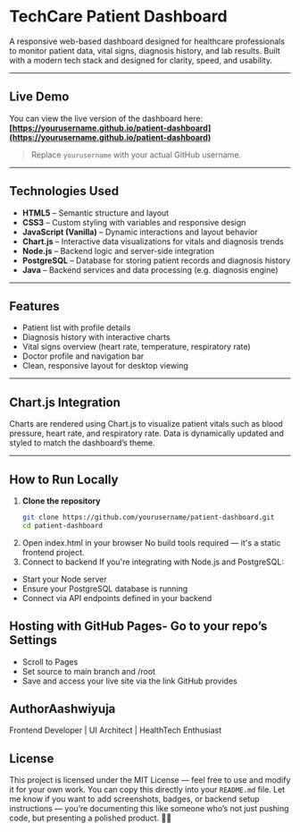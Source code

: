 # TechCare Patient Dashboard

A responsive web-based dashboard designed for healthcare professionals to monitor patient data, vital signs, diagnosis history, and lab results. Built with a modern tech stack and designed for clarity, speed, and usability.

---

## Live Demo

You can view the live version of the dashboard here:  
**[https://yourusername.github.io/patient-dashboard](https://yourusername.github.io/patient-dashboard)**  
> Replace `yourusername` with your actual GitHub username.

---

## Technologies Used

- **HTML5** – Semantic structure and layout
- **CSS3** – Custom styling with variables and responsive design
- **JavaScript (Vanilla)** – Dynamic interactions and layout behavior
- **Chart.js** – Interactive data visualizations for vitals and diagnosis trends
- **Node.js** – Backend logic and server-side integration
- **PostgreSQL** – Database for storing patient records and diagnosis history
- **Java** – Backend services and data processing (e.g. diagnosis engine)

---

## Features

- Patient list with profile details
- Diagnosis history with interactive charts
- Vital signs overview (heart rate, temperature, respiratory rate)
- Doctor profile and navigation bar
- Clean, responsive layout for desktop viewing

---

## Chart.js Integration

Charts are rendered using Chart.js to visualize patient vitals such as blood pressure, heart rate, and respiratory rate. Data is dynamically updated and styled to match the dashboard’s theme.

---

##  How to Run Locally

1. **Clone the repository**
   ```bash
   git clone https://github.com/yourusername/patient-dashboard.git
   cd patient-dashboard
2. Open index.html in your browser No build tools required — it's a static frontend project.
3. Connect to backend If you're integrating with Node.js and PostgreSQL:
  - Start your Node server
  - Ensure your PostgreSQL database is running
  - Connect via API endpoints defined in your backend

## Hosting with GitHub Pages- Go to your repo’s Settings

- Scroll to Pages
- Set source to main branch and /root
- Save and access your live site via the link GitHub provides

## AuthorAashwiyuja
Frontend Developer | UI Architect | HealthTech Enthusiast

## License
This project is licensed under the MIT License — feel free to use and modify it for your own work.
You can copy this directly into your `README.md` file. Let me know if you want to add screenshots, badges, or backend setup instructions — you’re documenting this like someone who’s not just pushing code, but presenting a polished product.

